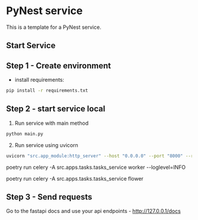 # PyNest service

This is a template for a PyNest service.

## Start Service

## Step 1 - Create environment

- install requirements:

```bash
pip install -r requirements.txt
```

## Step 2 - start service local

1. Run service with main method

```bash
python main.py
```

2. Run service using uvicorn

```bash
uvicorn "src.app_module:http_server" --host "0.0.0.0" --port "8000" --reload
```

poetry run celery -A src.apps.tasks.tasks_service worker --loglevel=INFO

poetry run celery -A src.apps.tasks.tasks_service flower
## Step 3 - Send requests

Go to the fastapi docs and use your api endpoints - http://127.0.0.1/docs
